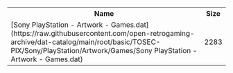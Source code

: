 <table>
<tr><th>Name</th><th>Size</th></tr>
<tr><td>
[Sony PlayStation - Artwork - Games.dat](https://raw.githubusercontent.com/open-retrogaming-archive/dat-catalog/main/root/basic/TOSEC-PIX/Sony/PlayStation/Artwork/Games/Sony PlayStation - Artwork - Games.dat)
</td><td>2283</td></tr>
</table>
